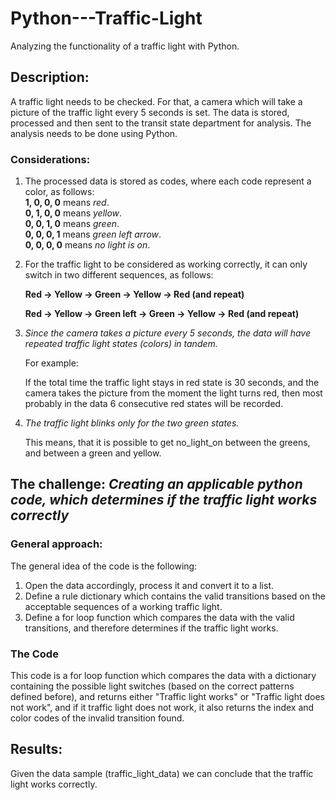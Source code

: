 # Python---Traffic-Light
Analyzing the functionality of a traffic light with Python. 

## Description:
A traffic light needs to be checked. 
For that, a camera which will take a picture of the traffic light every 5 seconds is set.
The data is stored, processed and then sent to the transit state department for analysis. 
The analysis needs to be done using Python.

### Considerations:
1) The processed data is stored as codes, where each code represent a color, as follows:  
**1, 0, 0, 0** means *red*.  
**0, 1, 0, 0** means *yellow*.  
**0, 0, 1, 0** means *green*.  
**0, 0, 0, 1** means *green left arrow*.  
**0, 0, 0, 0** means *no light is on*.

2) For the traffic light to be considered as working correctly, it can only switch in two different sequences, as follows:

   **Red -> Yellow -> Green -> Yellow -> Red (and repeat)**

   **Red -> Yellow -> Green left -> Green -> Yellow -> Red (and repeat)**

4) *Since the camera takes a picture every 5 seconds, the data will have repeated traffic light states (colors) in tandem.*

   For example:

   If the total time the traffic light stays in red state is 30 seconds, and the camera takes the picture from the moment the light turns red, then most probably in the data 6 consecutive red states will be recorded.

5) *The traffic light blinks only for the two green states.*

   This means, that it is possible to get no_light_on between the greens, and between a green and yellow.

## The challenge: *Creating an applicable python code, which determines if the traffic light works correctly*
### General approach:
The general idea of the code is the following:
  1) Open the data accordingly, process it and convert it to a list.
  2) Define a rule dictionary which contains the valid transitions based on the acceptable sequences of a working traffic light.
  3) Define a for loop function which compares the data with the valid transitions, and therefore determines if the traffic light works.  

### The Code
This code is a for loop function which compares the data with a dictionary containing the possible light switches (based on the correct patterns defined before), and returns either "Traffic light works" or "Traffic light does not work", and if it traffic light does not work, it also returns the index and color codes of the invalid transition found. 

## Results:
Given the data sample (traffic_light_data)  we can conclude that the traffic light works correctly. 
